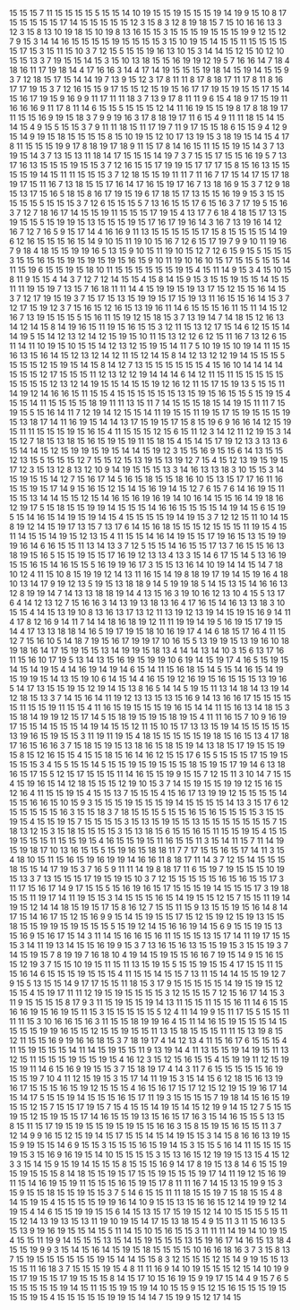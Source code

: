 15
15
15
7
11
15
15
15
15
5
15
15
14
10
19
15
15
19
15
15
15
19
14
19
9
15
10
8
17
15
15
15
15
15
17
14
15
15
15
15
15
12
3
15
8
3
12
8
19
18
15
7
15
10
16
16
13
3
12
3
15
8
13
10
19
18
15
10
19
8
13
16
15
15
3
15
15
15
19
15
15
15
19
9
12
15
12
7
9
15
3
14
14
16
15
15
15
15
19
15
15
15
15
3
15
10
19
15
14
15
15
11
15
15
15
15
15
17
15
3
15
11
15
10
3
7
12
15
5
15
15
19
16
13
10
15
3
14
14
15
12
15
10
12
10
15
15
13
3
7
19
15
15
14
15
3
15
10
13
18
15
15
16
19
19
12
19
5
7
16
16
14
7
18
4
18
16
11
17
19
18
14
4
17
16
16
3
14
4
17
14
19
15
15
15
19
18
14
15
19
14
15
15
9
3
7
12
18
15
17
15
14
14
19
7
13
9
15
12
3
17
8
11
11
8
17
8
18
17
11
17
8
11
8
16
17
17
19
15
3
7
12
16
15
15
9
17
15
15
12
15
19
15
16
17
17
19
15
19
15
15
17
15
14
15
16
17
19
15
9
16
9
9
11
17
11
11
18
3
7
13
9
17
8
11
11
9
6
15
4
18
9
17
15
19
11
16
16
16
9
11
17
8
11
14
6
15
15
5
15
15
15
12
14
11
16
19
15
15
19
8
17
8
18
19
17
11
15
15
16
9
19
15
18
3
7
9
9
19
16
3
17
8
18
19
17
11
6
15
4
9
11
11
18
15
14
15
14
15
4
9
15
5
15
15
3
7
9
11
11
18
15
11
17
19
7
11
9
17
15
15
18
6
15
15
9
4
12
9
15
14
9
19
15
18
15
15
15
15
8
15
10
19
15
12
10
17
13
19
15
3
18
19
15
14
15
4
17
8
11
15
15
15
19
9
17
8
18
19
17
18
9
11
15
17
8
14
16
15
11
15
15
19
15
14
3
7
13
19
15
14
3
7
13
15
13
11
18
14
17
15
15
15
14
19
7
3
7
15
15
17
15
15
16
19
5
7
13
17
16
13
15
15
15
19
15
15
3
7
12
16
15
15
17
19
19
15
17
17
17
15
8
15
16
13
15
15
15
15
19
14
15
11
11
15
15
15
3
7
12
18
15
15
19
11
11
7
11
16
7
17
15
14
17
15
17
18
19
17
15
11
16
7
13
18
15
15
17
16
14
17
16
15
19
17
16
7
13
18
16
9
15
3
7
12
9
18
15
13
17
15
16
5
18
15
8
16
17
19
15
19
6
17
18
15
17
13
15
15
16
19
9
15
3
15
15
15
15
15
5
15
15
15
3
7
12
6
15
15
15
5
7
13
16
15
15
17
6
15
16
3
7
17
19
5
15
16
3
7
12
7
18
16
17
14
15
15
19
11
15
15
15
17
19
15
4
13
17
7
6
18
4
18
15
17
13
15
19
15
15
5
15
19
19
15
13
15
15
15
19
15
17
16
17
19
16
14
3
16
7
13
19
16
14
12
16
7
12
7
16
5
9
15
17
14
4
16
16
9
11
13
15
15
15
15
15
17
15
8
15
15
15
15
14
19
6
12
16
15
15
15
16
15
14
9
10
15
11
19
10
15
16
7
12
6
15
17
19
7
9
9
10
11
19
16
7
9
18
4
18
15
15
19
19
16
5
13
15
9
10
15
11
19
10
15
12
7
12
6
15
9
15
5
15
15
15
3
15
15
16
15
15
19
15
19
15
19
15
16
15
9
10
11
19
10
16
10
15
17
15
15
5
15
15
14
11
15
19
6
15
15
19
15
18
10
11
15
15
15
15
15
15
19
15
4
15
11
14
9
15
3
4
15
10
15
8
11
9
15
15
4
14
3
7
12
7
12
14
15
15
4
15
8
14
15
9
15
3
15
15
19
15
15
14
15
15
11
11
19
15
19
7
13
15
7
16
18
11
11
14
4
15
19
19
15
19
13
17
15
12
15
15
16
14
15
3
7
12
17
19
15
19
3
7
15
17
15
13
15
19
19
15
17
15
19
13
11
16
15
15
16
14
15
3
7
12
17
15
19
12
3
7
15
16
15
12
16
15
13
19
16
11
14
6
15
15
15
16
11
15
11
14
15
12
16
7
13
19
15
15
15
5
15
16
11
15
19
12
15
18
15
3
7
13
19
14
7
14
18
15
12
16
13
14
12
14
15
8
14
19
16
15
11
19
15
16
15
15
3
12
11
15
13
12
17
15
14
6
12
15
15
14
14
19
5
15
14
12
13
12
14
12
15
19
15
10
11
15
13
12
12
6
12
15
11
16
7
13
12
6
15
11
14
11
10
19
15
10
15
15
14
12
13
12
15
19
15
14
11
7
5
10
19
15
10
19
14
11
15
15
16
13
15
16
14
15
12
13
12
14
12
11
15
12
14
15
8
14
12
13
12
12
19
14
15
15
15
5
15
15
15
12
15
19
15
14
15
8
14
12
7
13
15
15
15
15
15
15
4
15
16
10
14
14
14
14
15
15
15
12
17
15
15
15
11
12
13
12
12
19
14
14
14
6
14
12
11
15
11
15
15
15
15
15
15
15
15
15
12
13
12
14
19
15
15
14
15
15
19
12
16
12
11
15
17
15
19
13
5
15
15
11
14
19
12
14
16
16
15
11
15
15
4
15
15
15
15
15
15
13
15
19
15
16
15
15
5
15
19
15
4
15
15
14
11
15
15
15
15
18
19
11
11
13
15
11
7
14
15
15
15
18
15
14
19
15
11
11
7
15
19
15
5
15
16
14
11
7
12
19
14
12
15
15
14
11
19
15
15
11
19
15
17
15
19
15
15
15
19
15
13
18
17
14
11
16
19
15
14
14
13
17
15
19
15
17
15
8
15
19
6
9
16
16
14
12
15
19
15
11
11
15
15
15
19
15
16
15
4
11
15
15
15
12
15
6
15
11
12
3
14
12
11
12
19
15
3
14
15
12
7
18
15
13
18
15
16
15
19
15
19
11
15
18
15
4
15
14
15
17
19
12
13
3
13
13
6
15
14
14
15
12
15
19
19
15
19
15
14
14
15
19
12
3
15
15
16
9
15
15
6
14
13
15
15
12
13
15
5
15
15
15
12
7
15
15
12
15
13
19
15
13
19
12
7
15
4
15
12
13
19
15
19
15
17
12
3
15
13
12
8
13
12
10
9
14
19
15
15
15
13
3
14
16
13
13
18
3
10
15
15
3
14
15
19
15
15
14
12
7
15
16
17
14
5
16
15
18
15
15
18
16
10
15
13
15
17
17
16
11
16
15
15
19
15
17
14
9
15
16
15
12
15
14
15
16
19
14
15
12
7
6
15
7
6
14
16
19
15
11
15
15
13
14
14
15
15
12
15
14
16
15
16
19
16
19
14
10
16
14
15
15
16
14
19
18
16
12
19
17
5
15
18
15
15
19
19
14
15
15
15
14
16
16
15
15
15
15
14
19
14
15
6
15
19
5
15
14
16
15
14
19
15
19
14
15
4
15
15
15
15
19
14
19
15
3
7
12
12
15
11
10
14
15
8
19
12
14
15
19
17
13
15
7
13
17
6
14
15
16
18
15
15
15
12
15
15
15
11
19
15
4
15
11
14
15
15
14
19
15
12
13
15
4
11
15
15
14
16
14
19
15
15
17
19
16
15
13
15
19
19
19
16
14
6
16
15
15
11
13
14
13
3
7
12
5
15
15
14
16
15
15
17
13
7
16
15
15
16
13
18
19
15
16
5
15
15
19
15
15
17
16
19
12
13
13
4
13
3
15
14
6
17
15
14
5
13
16
19
15
15
16
15
14
16
15
15
5
16
19
19
16
17
3
15
15
13
16
14
10
19
14
14
15
14
7
18
10
12
4
11
15
10
8
15
19
19
12
14
13
11
16
15
14
19
8
18
19
17
19
14
15
19
16
4
18
10
13
14
17
9
19
12
13
5
19
15
13
18
18
9
14
5
19
19
18
5
14
15
13
15
14
16
16
13
12
8
19
19
14
7
14
13
13
18
18
19
14
4
13
15
16
3
19
10
16
12
13
10
4
15
5
13
17
6
4
14
12
13
12
7
15
16
16
3
14
13
19
13
18
13
16
4
17
16
15
14
16
13
13
18
3
10
15
15
4
14
15
13
19
10
8
13
16
13
17
13
12
11
13
19
12
13
19
14
15
19
15
16
9
14
11
4
17
8
12
16
9
14
11
7
14
14
18
16
18
19
12
11
11
19
19
14
19
5
16
19
15
17
19
15
14
4
17
13
13
18
18
14
16
5
19
17
19
15
18
10
16
19
17
4
14
6
18
15
17
16
4
11
15
12
7
15
16
10
5
14
18
7
19
15
16
17
19
19
17
10
16
15
5
13
19
19
15
13
19
16
10
18
19
18
16
14
17
15
19
15
15
13
14
19
19
15
18
13
4
14
14
13
14
10
3
15
6
13
17
16
11
15
16
10
17
19
5
13
14
13
15
16
19
15
19
19
10
6
19
14
15
19
17
4
16
5
15
19
15
14
15
14
19
15
4
14
16
19
14
19
14
6
15
14
11
15
16
18
15
14
5
15
14
16
15
14
19
15
19
19
15
14
13
15
19
10
6
14
15
14
4
16
15
19
12
16
19
15
16
15
15
15
13
19
16
5
14
17
13
15
15
19
15
12
19
14
15
13
8
16
5
14
14
5
19
15
11
13
14
18
14
13
19
14
12
18
15
13
3
7
14
15
16
14
11
19
12
13
13
15
13
15
16
9
14
13
16
16
17
15
15
15
15
15
11
15
15
19
11
15
15
4
11
16
15
19
15
15
15
19
16
15
14
14
11
15
16
13
14
18
15
3
15
18
14
19
19
12
15
17
14
5
15
18
19
15
19
15
18
19
15
4
11
11
16
15
7
10
9
16
19
17
15
15
14
15
15
15
14
19
14
15
15
12
11
15
10
15
17
13
13
15
19
14
15
15
15
15
15
13
19
16
15
19
15
15
3
11
19
11
19
15
4
18
15
15
15
15
15
19
18
15
16
15
13
4
17
18
17
16
15
16
16
3
7
15
18
15
19
15
13
18
16
15
18
15
19
14
13
18
15
17
19
15
15
19
15
8
15
12
16
15
15
4
15
15
18
15
16
14
16
12
15
15
17
6
15
5
15
15
15
17
15
19
15
15
15
15
3
4
15
5
15
15
14
5
15
15
19
15
19
15
15
15
18
15
19
15
17
19
14
6
13
18
16
15
17
15
5
12
15
17
15
15
15
11
14
16
15
15
19
9
15
15
7
12
15
11
3
10
14
7
15
15
4
15
19
16
15
14
12
18
15
15
15
12
19
10
15
3
7
14
15
19
15
15
19
19
12
15
16
15
12
16
4
11
15
15
19
15
4
15
15
13
7
15
15
15
4
15
16
17
13
19
19
12
15
15
15
15
14
15
15
16
16
15
10
15
9
3
15
15
15
19
15
15
15
19
14
15
15
15
15
14
13
3
15
17
6
12
15
15
15
15
15
16
3
15
15
18
3
7
18
15
15
15
5
15
15
16
15
16
15
15
15
15
3
15
15
19
15
4
15
15
19
15
7
15
15
15
15
3
15
13
15
19
15
15
13
15
15
15
15
15
15
15
7
15
18
13
12
15
3
15
18
15
15
15
15
3
15
13
18
15
6
15
15
16
15
11
15
15
19
15
4
15
15
19
15
15
15
11
15
15
19
15
4
16
15
15
19
15
11
16
15
15
11
3
15
14
11
15
7
11
14
19
15
19
18
17
10
13
16
15
15
5
15
19
16
15
18
18
11
7
7
17
15
15
16
15
17
14
11
3
15
4
18
10
15
11
15
16
15
19
16
19
19
14
16
16
11
8
18
17
11
14
3
7
12
15
14
15
15
15
18
15
15
14
17
19
15
3
7
16
5
9
11
11
14
19
8
18
17
11
6
15
19
7
19
15
15
15
10
19
15
13
3
7
13
15
15
15
17
19
15
19
15
10
3
7
12
15
15
15
15
15
16
15
16
15
15
17
3
11
17
15
16
17
14
9
17
15
15
5
15
16
19
16
15
17
15
15
15
19
14
15
15
15
17
3
19
18
15
15
11
19
17
14
11
19
15
15
3
14
15
15
15
16
15
14
19
15
15
12
15
7
15
15
11
19
14
19
15
12
14
14
18
15
19
15
17
15
8
16
12
7
15
15
11
15
9
13
15
15
19
15
16
14
8
14
17
15
14
16
17
15
12
15
16
9
9
15
14
15
19
15
15
17
15
12
15
19
12
15
19
13
15
15
18
15
15
19
19
15
19
15
15
15
5
15
19
12
14
15
16
16
19
14
15
6
9
15
15
19
15
13
15
16
9
15
16
17
15
14
3
11
14
15
16
16
15
16
11
15
15
15
13
15
17
14
11
19
17
15
15
15
3
14
11
19
13
14
15
15
16
19
9
15
3
7
13
16
15
16
13
15
15
19
15
3
15
15
19
3
7
14
15
19
15
7
8
19
19
7
16
18
10
4
19
14
15
19
15
15
16
16
7
19
15
14
9
15
16
15
15
12
19
3
7
15
15
10
19
15
11
15
11
13
15
19
15
5
15
15
19
15
15
4
17
15
15
11
15
15
16
14
6
15
15
15
19
15
15
15
4
11
15
15
14
15
15
7
13
11
15
14
14
15
15
19
12
7
9
15
5
13
15
15
14
9
17
17
15
15
11
18
15
3
17
9
15
15
15
15
15
14
19
15
19
15
12
15
15
4
15
19
17
11
11
12
19
15
19
15
15
15
15
3
12
15
15
15
7
12
15
16
17
14
15
3
11
9
15
15
15
15
8
17
9
3
11
15
19
15
15
19
14
13
11
15
15
11
15
15
16
11
14
6
15
15
16
16
19
15
16
19
15
11
15
3
15
15
15
15
15
5
12
4
11
14
19
9
15
11
17
15
5
15
15
11
11
11
15
3
10
16
16
15
16
3
11
15
15
18
19
19
16
4
15
11
14
16
15
19
15
15
15
14
15
15
15
15
19
19
16
15
15
12
15
15
19
15
15
11
13
15
18
15
15
15
11
11
15
13
19
8
15
12
11
15
15
16
9
19
16
16
18
15
3
7
18
19
17
4
14
12
13
4
11
15
16
17
6
15
15
15
4
11
15
19
15
15
15
14
11
14
15
19
15
15
11
9
13
19
14
4
11
13
15
15
19
14
19
15
11
13
12
15
11
15
15
15
19
15
15
19
15
4
16
12
3
15
12
15
16
15
15
4
15
19
19
11
12
15
19
15
19
11
14
6
15
16
9
19
15
15
3
7
15
18
19
17
4
14
3
11
7
6
15
15
15
15
15
16
19
15
15
19
7
10
4
11
12
15
19
15
3
15
17
14
11
19
15
3
15
14
15
6
12
18
15
16
13
19
16
17
15
15
15
16
15
19
12
15
15
15
4
16
15
16
17
15
17
12
15
12
19
15
19
16
17
14
15
14
17
5
15
15
19
14
15
15
15
16
15
17
11
19
3
15
15
15
15
7
19
18
14
15
16
15
19
15
15
12
15
7
15
15
17
19
15
7
15
4
15
15
14
19
15
14
15
12
19
9
14
15
12
7
5
15
15
19
15
12
15
19
15
15
17
14
16
15
15
19
13
15
16
15
17
16
3
15
14
16
15
15
5
13
15
8
15
11
15
17
19
15
19
15
15
19
15
19
15
15
16
16
3
15
8
15
19
15
16
15
15
11
3
7
12
14
9
9
16
15
12
15
19
14
15
17
15
15
14
15
14
19
15
15
3
14
15
8
16
16
13
19
15
15
9
19
15
15
14
6
9
15
15
3
15
15
15
16
15
19
14
15
3
15
15
5
16
14
11
15
15
15
15
19
15
3
15
16
9
16
19
15
14
10
15
15
15
15
3
15
13
16
15
12
19
19
15
13
15
4
15
12
3
3
15
14
15
9
15
19
14
15
15
15
8
15
15
15
16
9
14
17
8
19
15
13
8
14
6
15
15
19
15
19
15
15
15
8
14
18
15
15
19
15
17
15
15
19
15
15
15
19
17
14
11
19
12
15
16
19
11
15
14
16
19
15
19
11
15
15
15
16
15
19
15
17
8
11
11
16
7
14
15
13
15
19
9
15
3
15
9
15
15
18
15
15
19
15
15
3
7
5
14
6
15
15
11
11
18
15
15
19
7
15
18
15
15
4
8
14
15
19
15
4
15
15
15
15
19
19
16
14
10
9
15
15
13
15
16
16
15
12
14
19
19
12
14
19
15
4
14
6
15
15
19
19
15
15
6
14
15
13
15
17
15
19
15
12
14
10
15
15
15
5
15
11
15
12
14
13
19
13
15
13
11
19
10
19
15
14
17
15
13
18
15
4
9
15
11
3
11
15
16
13
5
15
13
9
19
16
19
15
15
14
15
5
11
14
15
10
15
16
15
15
3
11
11
11
14
19
14
10
19
15
4
15
15
11
19
9
14
15
15
15
13
15
14
15
19
15
15
15
13
15
19
16
17
14
16
15
13
18
4
15
15
19
9
9
3
15
14
15
16
14
15
19
15
18
15
15
15
15
10
16
16
18
16
3
7
3
15
8
13
7
15
19
15
15
15
15
15
15
19
15
14
14
15
15
8
3
12
15
15
15
12
15
14
9
19
15
15
13
15
15
11
16
18
3
7
15
15
15
19
15
4
8
11
11
16
9
14
10
19
15
15
15
12
15
14
10
19
9
15
17
19
15
15
17
19
15
15
15
8
14
15
17
10
15
16
19
15
9
19
17
15
14
4
9
15
7
6
5
15
15
15
15
15
19
14
15
11
15
15
19
15
19
14
10
15
15
9
15
12
15
16
15
15
15
19
15
15
15
19
15
4
15
15
15
15
15
19
19
15
14
14
7
15
19
9
15
12
17
14
15
